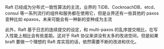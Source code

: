 Raft 已经成为分布式一致性算法的主流，业界的 TiDB、CockroachDB、etcd、consul 等一系列流行的组件和服务都在使用它，但是业界还有一些其他的 paxos 变种比如 epaxos，未来可能会有一种新的变种成为主流


此外，Raft 基于日志的连续提交的设定，和 multi-paxos 的乱序提交相比，在写入性能上相比会有些差距。这对于 Raft 协议来讲没有太多的改进空间，但是如果 braft 要做一个理想的 Raft 库实现的话，依然需要不断的改进和优化。
